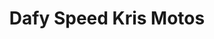 ---
title: "Dafy Speed Kris Motos"
url: /creuzier-le-vieux/dafy-speed-kris-motos/
shop: Motorrad
---